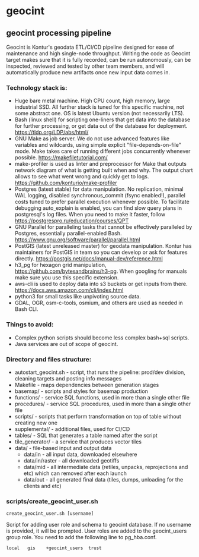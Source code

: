 # geocint

## geocint processing pipeline

Geocint is Kontur's geodata ETL/CI/CD pipeline designed for ease of maintenance and high single-node throughput.
Writing the code as Geocint target makes sure that it is fully recorded, can be run autonomously, can be inspected,
reviewed and tested by other team members, and will automatically produce new artifacts once new input data comes in.

### Technology stack is:
 - Huge bare metal machine. High CPU count, high memory, large industrial SSD. All further stack is tuned for this
 specific machine, not some abstract one. OS is latest Ubuntu version (not necessarily LTS).
 - Bash (linux shell) for scripting one-liners that get data into the database for further processing, or get data out
 of the database for deployment. https://tldp.org/LDP/abs/html/
 - GNU Make as job server. We do not use advanced features like variables and wildcards, using simple explicit
 "file-depends-on-file" mode. Make takes care of running different jobs concurrently whenever possible.
 https://makefiletutorial.com/
 - make-profiler is used as linter and preprocessor for Make that outputs network diagram of what is getting built when
 and why. The output chart allows to see what went wrong and quickly get to logs.
 https://github.com/konturio/make-profiler
 - Postgres (latest stable) for data manipulation. No replication, minimal WAL logging, disabled synchronous_commit
 (fsync enabled!), parallel costs tuned to prefer parallel execution whenever possible. To facilitate debugging
 auto_explain is enabled, you can find slow query plans in postgresql's log files. When you need to make it faster,
 follow https://postgrespro.ru/education/courses/QPT
 - GNU Parallel for paralleling tasks that cannot be effectively paralleled by Postgres, essentially parallel-enabled
 Bash. https://www.gnu.org/software/parallel/parallel.html
 - PostGIS (latest unreleased master) for geodata manipulation. Kontur has maintainers for PostGIS in team so you can
 develop or ask for features directly. https://postgis.net/docs/manual-dev/reference.html
 - h3_pg for hexagon grid manipulation, https://github.com/bytesandbrains/h3-pg. When googling for manuals make sure
 you use this specific extension.
 - aws-cli is used to deploy data into s3 buckets or get inputs from there. https://docs.aws.amazon.com/cli/index.html
 - python3 for small tasks like unpivoting source data.
 - GDAL, OGR, osm-c-tools, osmium, and others are used as needed in Bash CLI.

### Things to avoid:
 - Complex python scripts should become less complex bash+sql scripts.
 - Java services are out of scope of geocint.

### Directory and files structure:
 - autostart_geocint.sh - script, that runs the pipeline: prod/dev division, cleaning targets and posting info messages
 - Makefile - maps dependencies between generation stages
 - basemap/ - scripts and styles for basemap production
 - functions/ - service SQL functions, used in more than a single other file
 - procedures/ - service SQL procedures, used in more than a single other file
 - scripts/ - scripts that perform transformation on top of table without creating new one
 - supplemental/ - additional files, used for CI/CD
 - tables/ - SQL that generates a table named after the script
 - tile_generator/ - a service that produces vector tiles
 - data/ - file-based input and output data
   - data/in - all input data, downloaded elsewhere
   - data/in/raster - all downloaded geotiffs
   - data/mid - all intermediate data (retiles, unpacks, reprojections and etc) which can removed after each launch
   - data/out - all generated final data (tiles, dumps, unloading for the clients and etc)

### scripts/create_geocint_user.sh

`create_geocint_user.sh [username]`

Script for adding user role and schema to geocint database.
If no username is provided, it will be prompted.
User roles are added to the geocint_users group role. You need to add
the following line to pg_hba.conf.

`local   gis    +geocint_users  trust`
